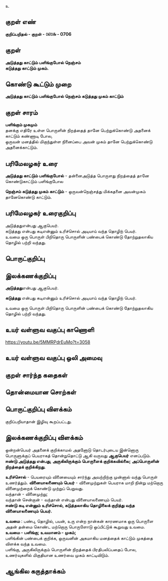 உ

## குறள் எண் 

**குறிப்பறிதல் - குறள் - ௦௭௦௬ - 0706**  

## குறள் 

**அடுத்தது காட்டும் பளிங்குபோல் நெஞ்சம்  
கடுத்தது காட்டும் முகம்.**  

## கொண்டு கூட்டும் முறை

**அடுத்தது காட்டும் பளிங்குபோல் நெஞ்சம் கடுத்தது முகம் காட்டும்**

## குறள் சாரம் 

**பளிங்கும் முகமும்**  
தனக்கு எதிரே உள்ள பொருளின் நிறத்தைத் தானே பெற்றுக்கொண்டு அதனைக் காட்டும் கண்ணாடி போல,  
ஒருவன் மனத்தில் மிகுந்துள்ள நினைப்பை அவன் முகம் தானே பெற்றுக்கொண்டு அதனைக்காட்டும்.  

## பரிமேலழகர் உரை

**அடுத்தது காட்டும் பளிங்குபோல்** - தன்னைஅடுத்த பொருளது நிறத்தைத் தானே கொண்டுகாட்டும் பளிங்குபோல  

**நெஞ்சம் கடுத்தது முகம் காட்டும்** - ஒருவன்நெஞ்சத்து மிக்கதனை அவன்முகம் தானேகொண்டு காட்டும். 

## பரிமேலழகர் உரைகுறிப்பு   

அடுத்ததுஎன்பது ஆகுபெயர்.   
கடுத்தது என்பது கடிஎன்னும் உரிச்சொல் அடியாய் வந்த தொழிற் பெயர்.  
உவமை ஒரு பொருள் பிறிதொரு பொருளின் பண்பைக் கொண்டு தோற்றுதலாகிய தொழில் பற்றி வந்தது.    

## பொருட்குறிப்பு 


## இலக்கணக்குறிப்பு  

**அடுத்தது**என்பது ஆகுபெயர்.    

**கடுத்தது** என்பது கடிஎன்னும் உரிச்சொல் அடியாய் வந்த தொழிற் பெயர்.    

உவமை ஒரு பொருள் பிறிதொரு பொருளின் பண்பைக் கொண்டு தோற்றுதலாகிய தொழில் பற்றி வந்தது.     

## உயர் வள்ளுவ வகுப்பு காணொளி

https://youtu.be/5MMRPdrEuMo?t=3058 

## உயர் வள்ளுவ வகுப்பு ஒலி அமைவு 

 
## குறள் சார்ந்த கதைகள் 


## தொன்மையான சொற்கள்


## பொருட்குறிப்பு விளக்கம்
குறிப்பறியாதான் இழிவு கூறப்பட்டது. 

## இலக்கணக்குறிப்பு விளக்கம்

ஒன்றன்பெயர் அதனைக் குறிக்காமல் அதனோடு தொடர்புடைய இன்னொரு பொருளுக்குப் பெயராகத் தொன்றுதொட்டு ஆகி வருவது **ஆகுபெயர்** எனப்படும்.           
**ஈண்டு அடுத்தது என்பது, அருகிலிருக்கும் பொருளைக் குறிக்கவில்லை; அப்பொருளின் நிறத்தைக் குறிக்கிறது.** 

**உரிச்சொல்** - பெயரையும் வினையையும் சார்ந்து அவற்றிற்கு முன்னால் வந்து பொருள் உணர்த்தும்.
**வினையாலணையும் பெயர்** - வினைமுற்றுகள் பெயராக மாறி நின்று மற்றொரு வினைமுற்றைக் கொண்டு முற்றுப் பெறுவது.  
வந்தான் - வினைமுற்று;  
வந்தான் சென்றான் - வந்தான் என்பது வினையாலணையும் பெயர்.         
**ஈண்டு கடி என்னும் உரிச்சொல், கடுத்தலாகிய தொழிலைக் குறித்து வந்த வினையாலணையும் பெயர்.**  

**உவமை** : பண்பு, தொழில், பயன், உரு என்ற நான்கன் காரணமாக ஒரு பொருளை அதன் தன்மை கொண்ட மற்றொரு பொருளோடு ஒப்பிட்டுக் கூறுவது உவமை.      
**உவமை - பளிங்கு; உவமானம் - முகம்;**  
பளிங்கின் பண்பைக் குறிக்க, ஒருவனின் அகமாகிய மனத்தைக் காட்டும் முகத்தை விளக்க வந்த உவமை.   
பளிங்கு, அருகிலிருக்கும் பொருளின் நிறத்தைக் பிரதிபலிப்பதைப்  போல, உணர்வுகளில் மிகுதியான உணர்வை முகம் காட்டிவிடும்.

## ஆங்கில கருத்தாக்கம் 


